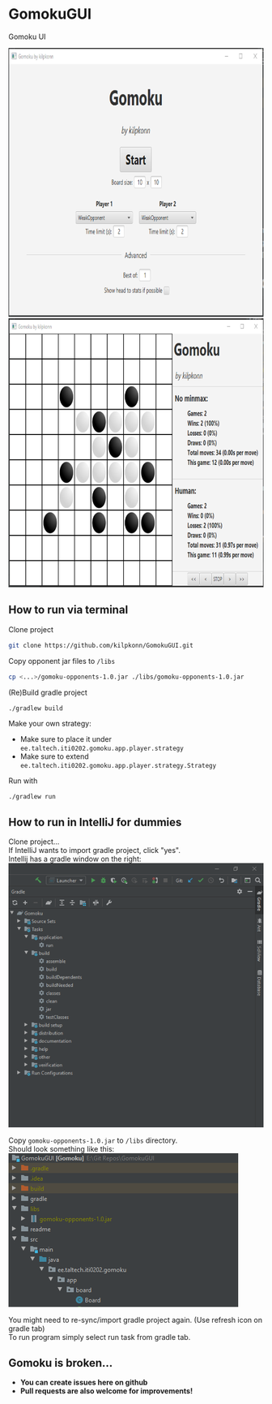 # GomokuGUI
Gomoku UI

<img src="/readme/menu.png?raw=true" width="800" height="530">
<img src="/readme/game.png?raw=true" width="800" height="530">

## How to run via terminal
Clone project
```bash
git clone https://github.com/kilpkonn/GomokuGUI.git
```

Copy opponent jar files to `/libs`
```bash
cp <...>/gomoku-opponents-1.0.jar ./libs/gomoku-opponents-1.0.jar
```

(Re)Build gradle project
```bash
./gradlew build
```

Make your own strategy:  
 * Make sure to place it under `ee.taltech.iti0202.gomoku.app.player.strategy`
 * Make sure to extend `ee.taltech.iti0202.gomoku.app.player.strategy.Strategy`
 
Run with
```bash
./gradlew run
```
 
## How to run in IntelliJ for dummies
Clone project...  
If IntelliJ wants to import gradle project, click "yes".    
Intellij has a gradle window on the right:
![IntelliJ gradle](./readme/intellij-gradle.png)  
  
Copy `gomoku-opponents-1.0.jar` to `/libs` directory.   
Should look something like this:  
![libs](./readme/libs.png)  
  
You might need to re-sync/import gradle project again. (Use refresh icon on gradle tab)  
To run program simply select run task from gradle tab.

## Gomoku is broken...
* **You can create issues here on github**
* **Pull requests are also welcome for improvements!**
